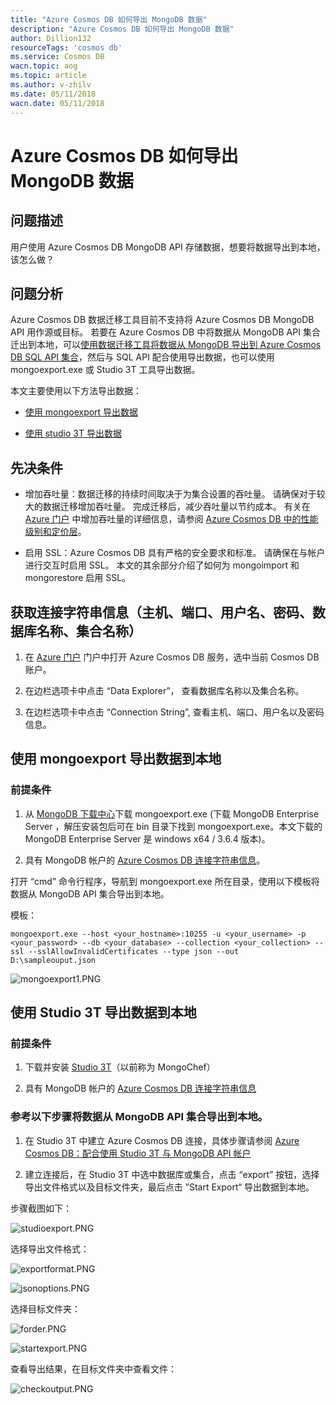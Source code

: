```yaml
---
title: "Azure Cosmos DB 如何导出 MongoDB 数据"
description: "Azure Cosmos DB 如何导出 MongoDB 数据"
author: Dillion132
resourceTags: 'cosmos db'
ms.service: Cosmos DB
wacn.topic: aog
ms.topic: article
ms.author: v-zhilv
ms.date: 05/11/2018
wacn.date: 05/11/2018
---
```


# Azure Cosmos DB 如何导出 MongoDB 数据

## 问题描述

用户使用 Azure Cosmos DB MongoDB API 存储数据，想要将数据导出到本地，该怎么做？

## 问题分析

Azure Cosmos DB 数据迁移工具目前不支持将 Azure Cosmos DB MongoDB API 用作源或目标。 若要在 Azure Cosmos DB 中将数据从 MongoDB API 集合迁出到本地，可以[使用数据迁移工具将数据从 MongoDB 导出到 Azure Cosmos DB SQL API 集合](https://docs.azure.cn/cosmos-db/import-data)，然后与 SQL API 配合使用导出数据，也可以使用 mongoexport.exe 或 Studio 3T 工具导出数据。

本文主要使用以下方法导出数据：

- [使用 mongoexport 导出数据](#mongoexport)

- [使用 studio 3T 导出数据](#studio3t_export)

## 先决条件

* 增加吞吐量：数据迁移的持续时间取决于为集合设置的吞吐量。 请确保对于较大的数据迁移增加吞吐量。 完成迁移后，减少吞吐量以节约成本。 有关在 [Azure 门户](https://portal.cn) 中增加吞吐量的详细信息，请参阅 [Azure Cosmos DB 中的性能级别和定价层](https://docs.azure.cn/cosmos-db/performance-levels)。

* 启用 SSL：Azure Cosmos DB 具有严格的安全要求和标准。 请确保在与帐户进行交互时启用 SSL。 本文的其余部分介绍了如何为 mongoimport 和 mongorestore 启用 SSL。

## 获取连接字符串信息（主机、端口、用户名、密码、数据库名称、集合名称）

1. 在 [Azure 门户](https://portal.cn) 门户中打开 Azure Cosmos DB 服务，选中当前 Cosmos DB 账户。

2. 在边栏选项卡中点击 “Data Explorer”， 查看数据库名称以及集合名称。

3. 在边栏选项卡中点击 “Connection String”, 查看主机、端口、用户名以及密码信息。

## <a id="mongoexport" ></a>使用 mongoexport 导出数据到本地 

### 前提条件

1. 从 [MongoDB 下载中心](https://www.mongodb.com/download-center#enterprise)下载 mongoexport.exe (下载 MongoDB Enterprise Server ，解压安装包后可在 bin 目录下找到 mongoexport.exe。本文下载的 MongoDB Enterprise Server 是 windows x64 / 3.6.4 版本)。

2. 具有 MongoDB 帐户的 [Azure Cosmos DB 连接字符串信息](https://docs.azure.cn/cosmos-db/connect-mongodb-account)。

打开 “cmd” 命令行程序，导航到 mongoexport.exe 所在目录，使用以下模板将数据从 MongoDB API 集合导出到本地。

模板：

```
mongoexport.exe --host <your_hostname>:10255 -u <your_username> -p <your_password> --db <your_database> --collection <your_collection> --ssl --sslAllowInvalidCertificates --type json --out D:\sampleouput.json
```

![mongoexport1.PNG](./media/aog-cosmosdb-how-to-export-mongodb-collection/mongoexport1.PNG)

## <a id="studio3t_export"></a>使用 Studio 3T 导出数据到本地 

### 前提条件

1. 下载并安装 [Studio 3T](https://studio3t.com/)（以前称为 MongoChef）

2. 具有 MongoDB 帐户的 [Azure Cosmos DB 连接字符串信息](https://docs.azure.cn/cosmos-db/connect-mongodb-account)


### 参考以下步骤将数据从 MongoDB API 集合导出到本地。

1. 在 Studio 3T 中建立 Azure Cosmos DB 连接，具体步骤请参阅 [Azure Cosmos DB：配合使用 Studio 3T 与 MongoDB API 帐户](https://docs.azure.cn/cosmos-db/mongodb-mongochef)

2. 建立连接后，在 Studio 3T 中选中数据库或集合，点击 “export” 按钮，选择导出文件格式以及目标文件夹，最后点击 ”Start Export“ 导出数据到本地。

步骤截图如下：

![studioexport.PNG](./media/aog-cosmosdb-how-to-export-mongodb-collection/studioexport.PNG)

选择导出文件格式：

![exportformat.PNG](./media/aog-cosmosdb-how-to-export-mongodb-collection/exportformat.PNG)

![jsonoptions.PNG](./media/aog-cosmosdb-how-to-export-mongodb-collection/jsonoptions.PNG)

选择目标文件夹：

![forder.PNG](./media/aog-cosmosdb-how-to-export-mongodb-collection/forder.PNG)

![startexport.PNG](./media/aog-cosmosdb-how-to-export-mongodb-collection/startexport.PNG)

查看导出结果，在目标文件夹中查看文件：

![checkoutput.PNG](./media/aog-cosmosdb-how-to-export-mongodb-collection/checkoutput.PNG)